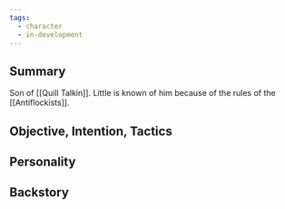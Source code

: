 ```yaml
---
tags:
  - character
  - in-development
---
```

## Summary

Son of [[Quill Talkin]]. Little is known of him because of the rules of the [[Antiflockists]].


## Objective, Intention, Tactics


## Personality


## Backstory
